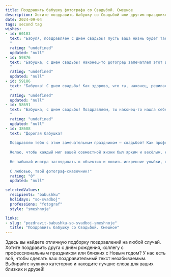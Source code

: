```yaml
---
title: Поздравить бабушку фотографа со Свадьбой. Смешное
description: Хотите поздравить бабушку со Свадьбой или другим праздником? Наш ИИ создаст незабываемое поздравление, а вы обязательно выделитесь среди других.  
date: 2024-09-04
tags: second tag
wishes:
- id: 60103
  text: "Бабуля, поздравляем с днем свадьбы! Пусть ваша жизнь будет такой же яркой и запоминающейся, как фотографии, которые вы делаете!  😉  Желаем вам море любви, улыбок и, конечно же, хороших фотографов! 🤣
  "
  rating: "undefined"
  updated: "null"
- id: 59876
  text: "Бабушка, с днем свадьбы! Наконец-то фотограф запечатлел этот день, пусть теперь и он получит свою долю славы 😎  Желаем молодым фотографий, полных счастья, а вам — внуков, полных энергии!
  "
  rating: "undefined"
  updated: "null"
- id: 59186
  text: "Бабушка! С днем свадьбы! Как здорово, что ты, наконец, решилась на этот шаг, и то, что твоей второй половинкой стал объектив, - это просто прекрасно! Теперь ты можешь снимать самые важные моменты вашей жизни и хранить их в объективе своей любви!
  "
  rating: "undefined"
  updated: "null"
- id: 58691
  text: "Бабушка, с днем свадьбы! Поздравляем, ты наконец-то нашла себе фотографа, который поймает все твои лучшие ракурсы! 😄📸
  "
  rating: "undefined"
  updated: "null"
- id: 38688
  text: "Дорогая бабушка!
  
  Поздравляю тебя с этим замечательным праздником — свадьбой! Как профессиональный фотограф, ты, безусловно, знаешь, что каждый кадр жизни — это шанс запечатлеть самые яркие моменты. А теперь ты сама стала главной героиней этого фотосета!
  
  Желаю, чтобы каждый миг вашей совместной жизни был ярким и весёлым, как твои лучшие снимки! Пусть ваша любовь растет, как число кадриков в фотоальбоме, а счастливые моменты складываются в целый фильм, полон смеха, смайлов и, конечно, красивых фильтров!
  
  Не забывай иногда заглядывать в объектив и ловить искренние улыбки, ведь так важно видеть, как хороша жизнь вокруг!
  
  С любовью, твой фотограф-сказочник!"
  rating: "0"
  updated: "null"

selectedValues:
  recipients: "babushku"
  holidays: "so-svadboj"
  professions: "fotograf"
  style: "smeshnoje"

links:
- slug: "pozdravit-babushku-so-svadboj-smeshnoje"
  title: "Поздравить бабушку со Свадьбой. Смешное"
---
```


Здесь вы найдете отличную подборку поздравлений на любой случай. 
Хотите поздравить друга с днём рождения, коллегу с профессиональным праздником или близких с Новым годом? У нас есть всё, чтобы сделать ваш поздравительный текст незабываемым. Выбирайте нужную категорию и находите лучшие слова для ваших близких и друзей!
